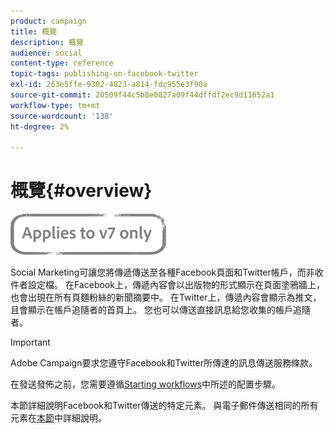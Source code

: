 ```yaml
---
product: campaign
title: 概覽
description: 概覽
audience: social
content-type: reference
topic-tags: publishing-on-facebook-twitter
exl-id: 263e5ffe-9302-4823-a814-fdc955e3f90a
source-git-commit: 20509f44c5b8e0827a09f44dffdf2ec9d11652a1
workflow-type: tm+mt
source-wordcount: '138'
ht-degree: 2%

---
```


# 概覽{#overview}

![](../../assets/v7-only.svg)

Social Marketing可讓您將傳遞傳送至各種Facebook頁面和Twitter帳戶，而非收件者設定檔。 在Facebook上，傳遞內容會以出版物的形式顯示在頁面塗鴉牆上，也會出現在所有頁麵粉絲的新聞摘要中。 在Twitter上，傳遞內容會顯示為推文，且會顯示在帳戶追隨者的首頁上。 您也可以傳送直接訊息給您收集的帳戶追隨者。

>[!IMPORTANT]
>
>Adobe Campaign要求您遵守Facebook和Twitter所傳達的訊息傳送服務條款。
>
>在發送發佈之前，您需要遵循[Starting workflows](../../social/using/starting-workflows.md)中所述的配置步驟。

本節詳細說明Facebook和Twitter傳送的特定元素。 與電子郵件傳送相同的所有元素在[本節](../../delivery/using/about-email-channel.md)中詳細說明。
